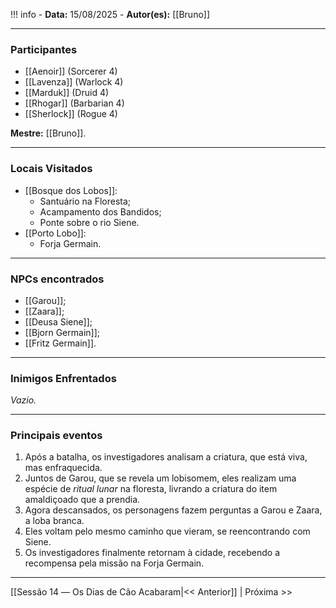 !!! info
	- **Data:** 15/08/2025
	- **Autor(es):** [[Bruno]]

---

### Participantes

- [[Aenoir]] (Sorcerer 4)
- [[Lavenza]] (Warlock 4)
- [[Marduk]] (Druid 4)
- [[Rhogar]] (Barbarian 4)
- [[Sherlock]] (Rogue 4)

**Mestre:** [[Bruno]].

---  

### Locais Visitados

- [[Bosque dos Lobos]]:
	- Santuário na Floresta;
	- Acampamento dos Bandidos;
	- Ponte sobre o rio Siene.
- [[Porto Lobo]]:
	- Forja Germain.

---

### NPCs encontrados

- [[Garou]];
- [[Zaara]];
- [[Deusa Siene]];
- [[Bjorn Germain]];
- [[Fritz Germain]].

---

### Inimigos Enfrentados

*Vazio.*

---

### Principais eventos

1. Após a batalha, os investigadores analisam a criatura, que está viva, mas enfraquecida.
2. Juntos de Garou, que se revela um lobisomem, eles realizam uma espécie de *ritual lunar* na floresta, livrando a criatura do item amaldiçoado que a prendia.
3. Agora descansados, os personagens fazem perguntas a Garou e Zaara, a loba branca.
4. Eles voltam pelo mesmo caminho que vieram, se reencontrando com Siene.
5. Os investigadores finalmente retornam à cidade, recebendo a recompensa pela missão na Forja Germain.

---

[[Sessão 14 ― Os Dias de Cão Acabaram|<< Anterior]] | Próxima >>
